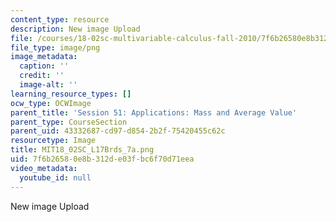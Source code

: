 ```yaml
---
content_type: resource
description: New image Upload
file: /courses/18-02sc-multivariable-calculus-fall-2010/7f6b26580e8b312de03fbc6f70d71eea_MIT18_02SC_L17Brds_7a.png
file_type: image/png
image_metadata:
  caption: ''
  credit: ''
  image-alt: ''
learning_resource_types: []
ocw_type: OCWImage
parent_title: 'Session 51: Applications: Mass and Average Value'
parent_type: CourseSection
parent_uid: 43332687-cd97-d854-2b2f-75420455c62c
resourcetype: Image
title: MIT18_02SC_L17Brds_7a.png
uid: 7f6b2658-0e8b-312d-e03f-bc6f70d71eea
video_metadata:
  youtube_id: null
---
```

New image Upload

